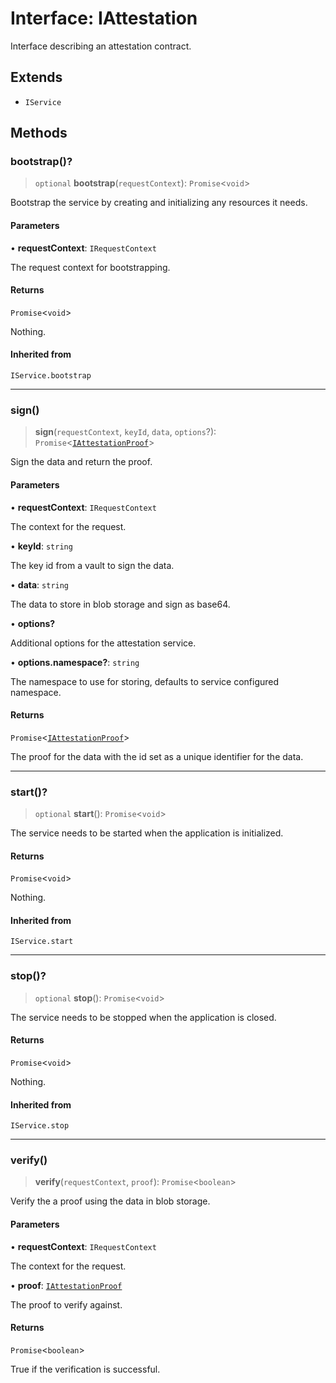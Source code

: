 # Interface: IAttestation

Interface describing an attestation contract.

## Extends

- `IService`

## Methods

### bootstrap()?

> `optional` **bootstrap**(`requestContext`): `Promise`\<`void`\>

Bootstrap the service by creating and initializing any resources it needs.

#### Parameters

• **requestContext**: `IRequestContext`

The request context for bootstrapping.

#### Returns

`Promise`\<`void`\>

Nothing.

#### Inherited from

`IService.bootstrap`

***

### sign()

> **sign**(`requestContext`, `keyId`, `data`, `options`?): `Promise`\<[`IAttestationProof`](IAttestationProof.md)\>

Sign the data and return the proof.

#### Parameters

• **requestContext**: `IRequestContext`

The context for the request.

• **keyId**: `string`

The key id from a vault to sign the data.

• **data**: `string`

The data to store in blob storage and sign as base64.

• **options?**

Additional options for the attestation service.

• **options.namespace?**: `string`

The namespace to use for storing, defaults to service configured namespace.

#### Returns

`Promise`\<[`IAttestationProof`](IAttestationProof.md)\>

The proof for the data with the id set as a unique identifier for the data.

***

### start()?

> `optional` **start**(): `Promise`\<`void`\>

The service needs to be started when the application is initialized.

#### Returns

`Promise`\<`void`\>

Nothing.

#### Inherited from

`IService.start`

***

### stop()?

> `optional` **stop**(): `Promise`\<`void`\>

The service needs to be stopped when the application is closed.

#### Returns

`Promise`\<`void`\>

Nothing.

#### Inherited from

`IService.stop`

***

### verify()

> **verify**(`requestContext`, `proof`): `Promise`\<`boolean`\>

Verify the a proof using the data in blob storage.

#### Parameters

• **requestContext**: `IRequestContext`

The context for the request.

• **proof**: [`IAttestationProof`](IAttestationProof.md)

The proof to verify against.

#### Returns

`Promise`\<`boolean`\>

True if the verification is successful.
